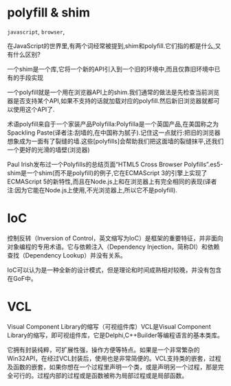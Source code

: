 # polyfill & shim

`javascript`, `browser`, 

在JavaScript的世界里,有两个词经常被提到,shim和polyfill.它们指的都是什么,又有什么区别?

一个shim是一个库,它将一个新的API引入到一个旧的环境中,而且仅靠旧环境中已有的手段实现

一个polyfill就是一个用在浏览器API上的shim.我们通常的做法是先检查当前浏览器是否支持某个API,如果不支持的话就加载对应的polyfill.然后新旧浏览器就都可以使用这个API了.

术语polyfill来自于一个家装产品Polyfilla:Polyfilla是一个英国产品,在美国称之为Spackling Paste(译者注:刮墙的,在中国称为腻子).记住这一点就行:把旧的浏览器想象成为一面有了裂缝的墙.这些[polyfills]会帮助我们把这面墙的裂缝抹平,还我们一个更好的光滑的墙壁(浏览器)

Paul Irish发布过一个Polyfills的总结页面“HTML5 Cross Browser Polyfills”.es5-shim是一个shim(而不是polyfill)的例子,它在ECMAScript 3的引擎上实现了ECMAScript 5的新特性,而且在Node.js上和在浏览器上有完全相同的表现(译者注:因为它能在Node.js上使用,不光浏览器上,所以它不是polyfill).


# IoC

控制反转（Inversion of Control，英文缩写为IoC）是框架的重要特征，并非面向对象编程的专用术语。它与依赖注入（Dependency Injection，简称DI）和依赖查找（Dependency Lookup）并没有关系。

IoC可以认为是一种全新的设计模式，但是理论和时间成熟相对较晚，并没有包含在GoF中。


# VCL

Visual Component Library的缩写（可视组件库）VCL是Visual Component Library的缩写，即可视组件库，它是Delphi,C++Builder等编程语言的基本类库。

它拥有封装纯粹，可扩展性强，操作方便等特点。如果是一个非常繁杂的Win32API，在经过VCL封装后，使用也是非常简便的。VCL支持类的嵌套，过程及函数的嵌套，如果你想在一个过程里声明一个类，或是声明另一个过程，那是完全可行的。过程内部的过程或是函数被称为局部过程或是局部函数。
